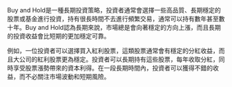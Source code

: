 

Buy and Hold是一種長期投資策略，投資者通常會選擇一些高品質、長期穩定的股票或基金進行投資，持有很長時間不去進行頻繁交易，通常可以持有數年甚至數十年。Buy and Hold認為長期來說，市場總是會向著穩定的方向上漲，而且長期的投資收益會比短期的更加穩定可靠。

例如，一位投資者可以選擇買入紅利股票，這類股票通常會有穩定的分紅收益，而且大公司的紅利股票更為穩定。投資者可以長期持有這些股票，每年收取分紅，同時享受股票漲勢帶來的資本利得。在一段長期時間內，投資者可以獲得不錯的收益，而不必關注市場波動和短期風險。